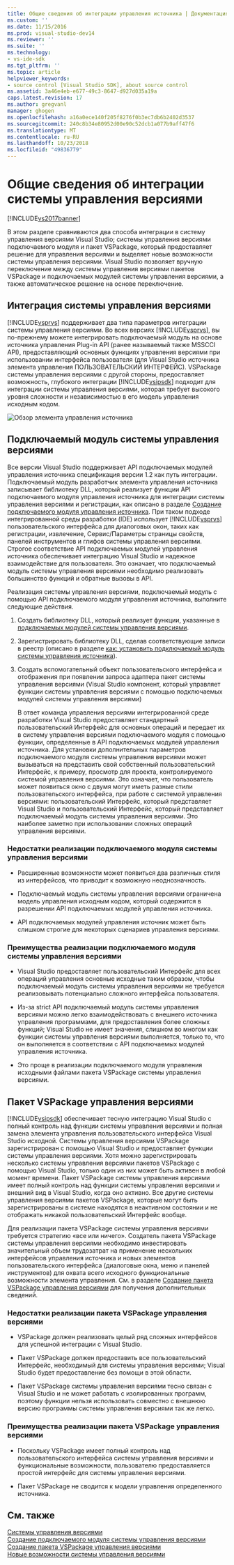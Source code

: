 ```yaml
---
title: Общие сведения об интеграции управления источника | Документация Майкрософт
ms.custom: ''
ms.date: 11/15/2016
ms.prod: visual-studio-dev14
ms.reviewer: ''
ms.suite: ''
ms.technology:
- vs-ide-sdk
ms.tgt_pltfrm: ''
ms.topic: article
helpviewer_keywords:
- source control [Visual Studio SDK], about source control
ms.assetid: 3a46e4eb-e677-49c3-8647-d927d035a19a
caps.latest.revision: 17
ms.author: gregvanl
manager: ghogen
ms.openlocfilehash: a16a0ece140f205f8276f0b3ec7db6b2402d3537
ms.sourcegitcommit: 240c8b34e80952d00e90c52dcb1a077b9aff47f6
ms.translationtype: MT
ms.contentlocale: ru-RU
ms.lasthandoff: 10/23/2018
ms.locfileid: "49836779"
---
```

# <a name="source-control-integration-overview"></a>Общие сведения об интеграции системы управления версиями
[!INCLUDE[vs2017banner](../../includes/vs2017banner.md)]

В этом разделе сравниваются два способа интеграции в систему управления версиями Visual Studio; системы управления версиями подключаемого модуля и пакет VSPackage, который предоставляет решение для управления версиями и выделяет новые возможности системы управления версиями. Visual Studio позволяет вручную переключение между системы управления версиями пакетов VSPackage и подключаемых модулей системы управления версиями, а также автоматическое решение на основе переключение.  
  
## <a name="source-control-integration"></a>Интеграция системы управления версиями  
 [!INCLUDE[vsprvs](../../includes/vsprvs-md.md)] поддерживает два типа параметров интеграции системы управления версиями. Во всех версиях [!INCLUDE[vsprvs](../../includes/vsprvs-md.md)], вы по-прежнему можете интегрировать подключаемый модуль на основе источника управления Plug-in API (ранее называемый также MSSCCI API), предоставляющий основных функциях управления версиями при использовании интерфейса пользователя (для Visual Studio источника элемента управления ПОЛЬЗОВАТЕЛЬСКИЙ ИНТЕРФЕЙС). VSPackage системы управления версиями с другой стороны, предоставляет возможность, глубокого интеграции [!INCLUDE[vsipsdk](../../includes/vsipsdk-md.md)] подходит для интеграции системы управления версиями, которая требует высокого уровня сложности и независимостью в его модель управления исходным кодом.  
  
 ![Обзор элемента управления источника](../../extensibility/internals/media/sourcectnrloverview.gif "SourceCtnrlOverview")  
  
## <a name="source-control-plug-in"></a>Подключаемый модуль системы управления версиями  
 Все версии Visual Studio поддерживает API подключаемых модулей управления источника спецификация версии 1.2 как путь интеграции. Подключаемый модуль разработчик элемента управления источника записывает библиотеку DLL, который реализует функции API подключаемого модуля управления источника для интеграции системы управления версиями и регистрации, как описано в разделе [Создание подключаемого модуля управления источника](../../extensibility/internals/creating-a-source-control-plug-in.md). При таком подходе интегрированной среды разработки (IDE) использует [!INCLUDE[vsprvs](../../includes/vsprvs-md.md)] пользовательского интерфейса для диалоговых окон, таких как регистрации, извлечение, Сервис/Параметры страницы свойств, панелей инструментов и глифов системы управления версиями. Строгое соответствие API подключаемых модулей управления источника обеспечивает интеграцию Visual Studio и надежное взаимодействие для пользователя. Это означает, что подключаемый модуль системы управления версиями необходимо реализовать большинство функций и обратные вызовы в API.  
  
 Реализация системы управления версиями, подключаемый модуль с помощью API подключаемого модуля управления источника, выполните следующие действия.  
  
1. Создать библиотеку DLL, который реализует функции, указанные в [подключаемых модулей системы управления версиями](../../extensibility/source-control-plug-ins.md).  
  
2. Зарегистрировать библиотеку DLL, сделав соответствующие записи в реестр (описано в разделе [как: установить подключаемый модуль системы управления источника](../../extensibility/internals/how-to-install-a-source-control-plug-in.md)).  
  
3. Создать вспомогательный объект пользовательского интерфейса и отображения при появлении запроса адаптера пакет системы управления версиями (Visual Studio компонент, который управляет функции системы управления версиями с помощью подключаемых модулей системы управления версиями)  
  
   В ответ команда управления версиями интегрированной среде разработки Visual Studio предоставляет стандартный пользовательский Интерфейс для основных операций и передает их в систему управления версиями подключаемого модуля с помощью функции, определенные в API подключаемых модулей управления источника. Для установки дополнительных параметров подключаемого модуля системы управления версиями может вызываться на представить свой собственный пользовательский Интерфейс, к примеру, просмотр для проекта, контролируемого системой управления версиями. Это означает, что пользователь может появиться окно с двумя могут иметь разные стили пользовательского интерфейса, при работе с системой управления версиями: пользовательский Интерфейс, который представляет Visual Studio и пользовательский Интерфейс, который представляет подключаемый модуль системы управления версиями. Это наиболее заметно при использовании сложных операций управления версиями.  
  
### <a name="drawbacks-to-implementing-a-source-control-plug-in"></a>Недостатки реализации подключаемого модуля системы управления версиями  
  
-   Расширенные возможности может появиться два различных стиля из интерфейсов, что приводит к возможную неоднозначность.  
  
-   Подключаемый модуль системы управления версиями ограничена модель управления исходным кодом, который содержится в разрешении API подключаемых модулей управления источника.  
  
-   API подключаемых модулей управления источник может быть слишком строгие для некоторых сценариев управления версиями.  
  
### <a name="advantages-to-implementing-a-source-control-plug-in"></a>Преимущества реализации подключаемого модуля системы управления версиями  
  
-   Visual Studio предоставляет пользовательский Интерфейс для всех операций управления основные исходные таким образом, чтобы подключаемый модуль системы управления версиями не требуется реализовывать потенциально сложного интерфейса пользователя.  
  
-   Из-за strict API подключаемый модуль системы управления версиями можно легко взаимодействовать с внешнего источника управления программами, для предоставления более сложных функций; Visual Studio не имеет значения, слишком во многом как функции системы управления версиями выполняется, только то, что он выполняется в соответствии с API подключаемых модулей управления источника.  
  
-   Это проще в реализации подключаемого модуля управления исходными файлами пакета VSPackage системы управления версиями.  
  
## <a name="source-control-vspackage"></a>Пакет VSPackage управления версиями  
 [!INCLUDE[vsipsdk](../../includes/vsipsdk-md.md)] обеспечивает тесную интеграцию Visual Studio с полный контроль над функции системы управления версиями и полная замена элемента управления пользовательского интерфейса Visual Studio исходной. Системы управления версиями VSPackage зарегистрирован с помощью Visual Studio и предоставляет функции системы управления версиями. Хотя можно зарегистрировать несколько системы управления версиями пакетов VSPackage с помощью Visual Studio, только один из них может быть активен в любой момент времени. Пакет VSPackage системы управления версиями имеет полный контроль над функции системы управления версиями и внешний вид в Visual Studio, когда оно активно. Все другие системы управления версиями пакетов VSPackage, которые могут быть зарегистрированы в системе находятся в неактивном состоянии и не отображать никакой пользовательский Интерфейс вообще.  
  
 Для реализации пакета VSPackage системы управления версиями требуется стратегию «все или ничего». Создатель пакета VSPackage системы управления версиями необходимо инвестировать значительный объем трудозатрат на применение нескольких интерфейсов управления источника и новых элементов пользовательского интерфейса (диалоговые окна, меню и панелей инструментов) для охвата всего исходного функциональные возможности элемента управления. См. в разделе [Создание пакета VSPackage управления версиями](../../extensibility/internals/creating-a-source-control-vspackage.md) для получения дополнительных сведений.  
  
### <a name="drawbacks-to-implementing-a-source-control-vspackage"></a>Недостатки реализации пакета VSPackage управления версиями  
  
-   VSPackage должен реализовать целый ряд сложных интерфейсов для успешной интеграции с Visual Studio.  
  
-   Пакет VSPackage должен предоставить все пользовательский Интерфейс, необходимый для системы управления версиями; Visual Studio будет предоставление без помощи в этой области.  
  
-   Пакет VSPackage системы управления версиями тесно связан с Visual Studio и не может работать с изолированных программ, поэтому функции нельзя использовать совместно с внешнюю версию программы системы управления версиями так же легко.  
  
### <a name="advantages-to-implementing-a-source-control-vspackage"></a>Преимущества реализации пакета VSPackage управления версиями  
  
-   Поскольку VSPackage имеет полный контроль над пользовательского интерфейса системы управления версиями и функциональные возможности, пользователю предоставляется простой интерфейс для системы управления версиями.  
  
-   Пакет VSPackage не сводится к модели управления определенного источника.  
  
## <a name="see-also"></a>См. также  
 [Системы управления версиями](../../extensibility/internals/source-control.md)   
 [Создание подключаемого модуля системы управления версиями](../../extensibility/internals/creating-a-source-control-plug-in.md)   
 [Создание пакета VSPackage управления версиями](../../extensibility/internals/creating-a-source-control-vspackage.md)   
 [Новые возможности системы управления версиями](../../extensibility/internals/what-s-new-in-source-control.md)

